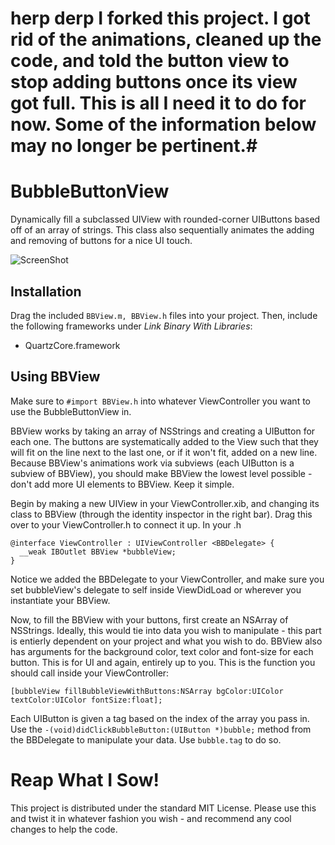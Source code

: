 # herp derp I forked this project. I got rid of the animations, cleaned up the code, and told the button view to stop adding buttons once its view got full. This is all I need it to do for now. Some of the information below may no longer be pertinent.#



BubbleButtonView
================

Dynamically fill a subclassed UIView with rounded-corner UIButtons based off of an array of strings. This class also sequentially animates the adding and removing of buttons for a nice UI touch.

![ScreenShot](https://raw.github.com/bennyguitar/iOS----BubbleButtonView/master/BubbleButtonView/screenshot-01.png)

## Installation ##

Drag the included <code>BBView.m, BBView.h</code> files into your project. Then, include the following frameworks under *Link Binary With Libraries*:

* QuartzCore.framework

## Using BBView ##

Make sure to <code>#import BBView.h</code> into whatever ViewController you want to use the BubbleButtonView in.

BBView works by taking an array of NSStrings and creating a UIButton for each one. The buttons are systematically added to the View such that they will fit on the line next to the last one, or if it won't fit, added on a new line. Because BBView's animations work via subviews (each UIButton is a subview of BBView), you should make BBView the lowest level possible - don't add more UI elements to BBView. Keep it simple.

Begin by making a new UIView in your ViewController.xib, and changing its class to BBView (through the identity inspector in the right bar). Drag this over to your ViewController.h to connect it up. In your .h

```objc
@interface ViewController : UIViewController <BBDelegate> {
  __weak IBOutlet BBView *bubbleView;
}
```

Notice we added the BBDelegate to your ViewController, and make sure you set bubbleView's delegate to self inside ViewDidLoad or wherever you instantiate your BBView.

Now, to fill the BBView with your buttons, first create an NSArray of NSStrings. Ideally, this would tie into data you wish to manipulate - this part is entierly dependent on your project and what you wish to do. BBView also has arguments for the background color, text color and font-size for each button. This is for UI and again, entirely up to you. This is the function you should call inside your ViewController:

```objc
[bubbleView fillBubbleViewWithButtons:NSArray bgColor:UIColor textColor:UIColor fontSize:float];
```

Each UIButton is given a tag based on the index of the array you pass in. Use the <code>-(void)didClickBubbleButton:(UIButton *)bubble;</code> method from the BBDelegate to manipulate your data. Use <code>bubble.tag</code> to do so.


Reap What I Sow!
================

This project is distributed under the standard MIT License. Please use this and twist it in whatever fashion you wish - and recommend any cool changes to help the code.


